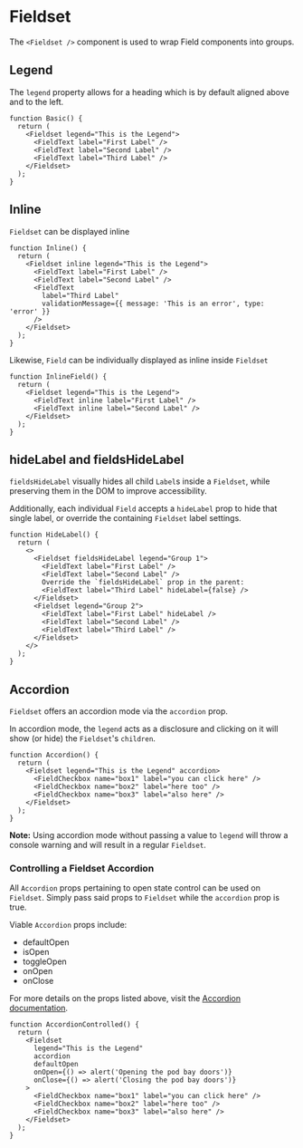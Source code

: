 # Fieldset

The `<Fieldset />` component is used to wrap Field components into groups.

## Legend

The `legend` property allows for a heading which is by default aligned above and to the left.

```tsx
function Basic() {
  return (
    <Fieldset legend="This is the Legend">
      <FieldText label="First Label" />
      <FieldText label="Second Label" />
      <FieldText label="Third Label" />
    </Fieldset>
  );
}
```

## Inline

`Fieldset` can be displayed inline

```tsx
function Inline() {
  return (
    <Fieldset inline legend="This is the Legend">
      <FieldText label="First Label" />
      <FieldText label="Second Label" />
      <FieldText
        label="Third Label"
        validationMessage={{ message: 'This is an error', type: 'error' }}
      />
    </Fieldset>
  );
}
```

Likewise, `Field` can be individually displayed as inline inside `Fieldset`

```tsx
function InlineField() {
  return (
    <Fieldset legend="This is the Legend">
      <FieldText inline label="First Label" />
      <FieldText inline label="Second Label" />
    </Fieldset>
  );
}
```

## hideLabel and fieldsHideLabel

`fieldsHideLabel` visually hides all child `Label`s inside a `Fieldset`, while preserving them in the DOM to improve accessibility.

Additionally, each individual `Field` accepts a `hideLabel` prop to hide that single label, or override the containing `Fieldset` label settings.

```tsx
function HideLabel() {
  return (
    <>
      <Fieldset fieldsHideLabel legend="Group 1">
        <FieldText label="First Label" />
        <FieldText label="Second Label" />
        Override the `fieldsHideLabel` prop in the parent:
        <FieldText label="Third Label" hideLabel={false} />
      </Fieldset>
      <Fieldset legend="Group 2">
        <FieldText label="First Label" hideLabel />
        <FieldText label="Second Label" />
        <FieldText label="Third Label" />
      </Fieldset>
    </>
  );
}
```

## Accordion

`Fieldset` offers an accordion mode via the `accordion` prop.

In accordion mode, the `legend` acts as a disclosure and clicking on it will show (or hide) the `Fieldset`'s `children`.

```tsx
function Accordion() {
  return (
    <Fieldset legend="This is the Legend" accordion>
      <FieldCheckbox name="box1" label="you can click here" />
      <FieldCheckbox name="box2" label="here too" />
      <FieldCheckbox name="box3" label="also here" />
    </Fieldset>
  );
}
```

**Note:** Using accordion mode without passing a value to `legend` will throw a console warning and will result in a regular `Fieldset`.

### Controlling a Fieldset Accordion

All `Accordion` props pertaining to open state control can be used on `Fieldset`. Simply pass said props to `Fieldset` while the `accordion` prop is true.

Viable `Accordion` props include:

- defaultOpen
- isOpen
- toggleOpen
- onOpen
- onClose

For more details on the props listed above, visit the [Accordion documentation](../content/accordion).

```tsx
function AccordionControlled() {
  return (
    <Fieldset
      legend="This is the Legend"
      accordion
      defaultOpen
      onOpen={() => alert('Opening the pod bay doors')}
      onClose={() => alert('Closing the pod bay doors')}
    >
      <FieldCheckbox name="box1" label="you can click here" />
      <FieldCheckbox name="box2" label="here too" />
      <FieldCheckbox name="box3" label="also here" />
    </Fieldset>
  );
}
```
